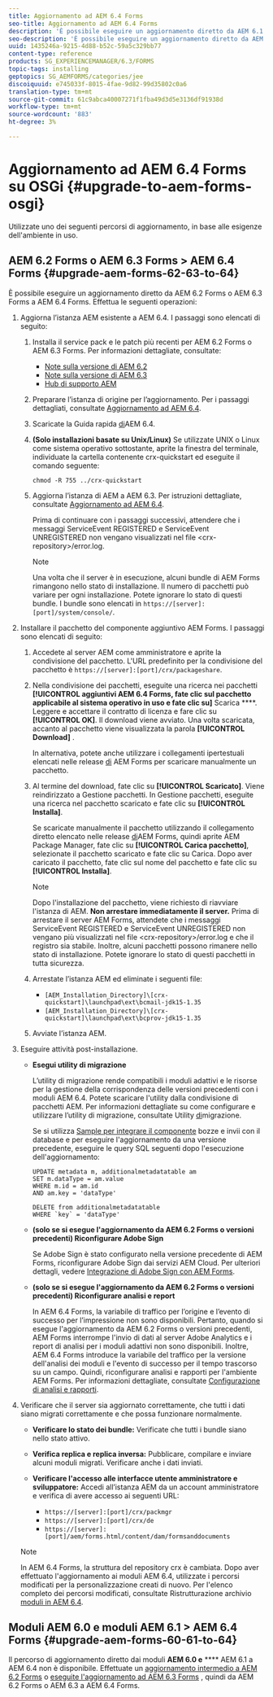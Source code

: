 ```yaml
---
title: Aggiornamento ad AEM 6.4 Forms
seo-title: Aggiornamento ad AEM 6.4 Forms
description: 'È possibile eseguire un aggiornamento diretto da AEM 6.1 Forms, AEM 6.2 Forms e LiveCycle ES4 SP1 a AEM 6.3 Forms. '
seo-description: 'È possibile eseguire un aggiornamento diretto da AEM 6.1 Forms, AEM 6.2 Forms e LiveCycle ES4 SP1 a AEM 6.3 Forms. '
uuid: 1435246a-9215-4d88-b52c-59a5c329bb77
content-type: reference
products: SG_EXPERIENCEMANAGER/6.3/FORMS
topic-tags: installing
geptopics: SG_AEMFORMS/categories/jee
discoiquuid: e745033f-8015-4fae-9d82-99d35802c0a6
translation-type: tm+mt
source-git-commit: 61c9abca40007271f1fba49d3d5e3136df91938d
workflow-type: tm+mt
source-wordcount: '883'
ht-degree: 3%

---
```



# Aggiornamento ad AEM 6.4 Forms su OSGi {#upgrade-to-aem-forms-osgi}

Utilizzate uno dei seguenti percorsi di aggiornamento, in base alle esigenze dell&#39;ambiente in uso.

## AEM 6.2 Forms o AEM 6.3 Forms > AEM 6.4 Forms {#upgrade-aem-forms-62-63-to-64}

È possibile eseguire un aggiornamento diretto da AEM 6.2 Forms o AEM 6.3 Forms a AEM 6.4 Forms. Effettua le seguenti operazioni:

1. Aggiorna l’istanza AEM esistente a AEM 6.4. I passaggi sono elencati di seguito:

   1. Installa il service pack e le patch più recenti per AEM 6.2 Forms o AEM 6.3 Forms. Per informazioni dettagliate, consultate:

      * [Note sulla versione di AEM 6.2](https://helpx.adobe.com/it/experience-manager/6-2/release-notes.html)
      * [Note sulla versione di AEM 6.3](https://helpx.adobe.com/it/experience-manager/6-3/release-notes.html)
      * [Hub di supporto AEM](https://helpx.adobe.com/it/experience-manager/aem-releases-updates.html)
   1. Preparare l’istanza di origine per l’aggiornamento. Per i passaggi dettagliati, consultate [Aggiornamento ad AEM 6.4](/help/sites-deploying/upgrade.md#preparing%20the%20source%20instance).
   1. Scaricate la Guida rapida [di](/help/sites-deploying/deploy.md#getting%20the%20software)AEM 6.4.
   1. **(Solo installazioni basate su Unix/Linux)** Se utilizzate UNIX o Linux come sistema operativo sottostante, aprite la finestra del terminale, individuate la cartella contenente crx-quickstart ed eseguite il comando seguente:

      `chmod -R 755 ../crx-quickstart`

   1. Aggiorna l’istanza di AEM a AEM 6.3. Per istruzioni dettagliate, consultate [Aggiornamento ad AEM 6.4](/help/sites-deploying/upgrade.md).

      Prima di continuare con i passaggi successivi, attendere che i messaggi ServiceEvent REGISTERED e ServiceEvent UNREGISTERED non vengano visualizzati nel file &lt;crx-repository>/error.log.

      >[!NOTE]
      >
      >Una volta che il server è in esecuzione, alcuni bundle di AEM Forms rimangono nello stato di installazione. Il numero di pacchetti può variare per ogni installazione. Potete ignorare lo stato di questi bundle. I bundle sono elencati in `https://[server]:[port]/system/console/`.


1. Installare il pacchetto del componente aggiuntivo AEM Forms. I passaggi sono elencati di seguito:

   1. Accedete al server AEM come amministratore e aprite la condivisione del pacchetto. L&#39;URL predefinito per la condivisione del pacchetto è `https://[server]:[port]/crx/packageshare`.
   1. Nella condivisione dei pacchetti, eseguite una ricerca nei pacchetti **[!UICONTROL aggiuntivi AEM 6.4 Forms, fate clic sul pacchetto applicabile al sistema operativo in uso e fate clic su]** Scarica ****. Leggere e accettare il contratto di licenza e fare clic su **[!UICONTROL OK]**. Il download viene avviato. Una volta scaricata, accanto al pacchetto viene visualizzata la parola **[!UICONTROL Download]** .

      In alternativa, potete anche utilizzare i collegamenti ipertestuali elencati nelle release [di](https://helpx.adobe.com/it/aem-forms/kb/aem-forms-releases.html) AEM Forms per scaricare manualmente un pacchetto.

   1. Al termine del download, fate clic su **[!UICONTROL Scaricato]**. Viene reindirizzato a Gestione pacchetti. In Gestione pacchetti, eseguite una ricerca nel pacchetto scaricato e fate clic su **[!UICONTROL Installa]**.

      Se scaricate manualmente il pacchetto utilizzando il collegamento diretto elencato nelle release [di](https://helpx.adobe.com/it/aem-forms/kb/aem-forms-releases.html)AEM Forms, quindi aprite AEM Package Manager, fate clic su **[!UICONTROL Carica pacchetto]**, selezionate il pacchetto scaricato e fate clic su Carica. Dopo aver caricato il pacchetto, fate clic sul nome del pacchetto e fate clic su **[!UICONTROL Installa]**.

      >[!NOTE]
      >
      >Dopo l&#39;installazione del pacchetto, viene richiesto di riavviare l&#39;istanza di AEM. **Non arrestare immediatamente il server.** Prima di arrestare il server AEM Forms, attendete che i messaggi ServiceEvent REGISTERED e ServiceEvent UNREGISTERED non vengano più visualizzati nel file &lt;crx-repository>/error.log e che il registro sia stabile. Inoltre, alcuni pacchetti possono rimanere nello stato di installazione. Potete ignorare lo stato di questi pacchetti in tutta sicurezza.

   1. Arrestate l’istanza AEM ed eliminate i seguenti file:

      * `[AEM_Installation_Directory]\[crx-quickstart]\launchpad\ext\bcmail-jdk15-1.35`
      * `[AEM_Installation_Directory]\[crx-quickstart]\launchpad\ext\bcprov-jdk15-1.35`
   1. Avviate l’istanza AEM.


1. Eseguire attività post-installazione.

   * **Esegui utility di migrazione**

      L’utility di migrazione rende compatibili i moduli adattivi e le risorse per la gestione della corrispondenza delle versioni precedenti con i moduli AEM 6.4. Potete scaricare l&#39;utility dalla condivisione di pacchetti AEM. Per informazioni dettagliate su come configurare e utilizzare l’utility di migrazione, consultate Utility [di](/help/forms/using/migration-utility.md)migrazione.

      Se si utilizza [Sample per integrare il componente](integrate-draft-submission-database.md) bozze e invii con il database e per eseguire l&#39;aggiornamento da una versione precedente, eseguire le query SQL seguenti dopo l&#39;esecuzione dell&#39;aggiornamento:

      ```
      UPDATE metadata m, additionalmetadatatable am
      SET m.dataType = am.value
      WHERE m.id = am.id
      AND am.key = 'dataType'
      ```

      ```
      DELETE from additionalmetadatatable
      WHERE `key` = 'dataType'
      ```

   * **(solo se si esegue l&#39;aggiornamento da AEM 6.2 Forms o versioni precedenti) Riconfigurare Adobe Sign**

      Se Adobe Sign è stato configurato nella versione precedente di AEM Forms, riconfigurare Adobe Sign dai servizi AEM Cloud. Per ulteriori dettagli, vedere [Integrazione di Adobe Sign con AEM Forms](/help/forms/using/adobe-sign-integration-adaptive-forms.md).

   * **(solo se si esegue l&#39;aggiornamento da AEM 6.2 Forms o versioni precedenti) Riconfigurare analisi e report**

      In AEM 6.4 Forms, la variabile di traffico per l’origine e l’evento di successo per l’impressione non sono disponibili. Pertanto, quando si esegue l&#39;aggiornamento da AEM 6.2 Forms o versioni precedenti, AEM Forms interrompe l&#39;invio di dati al server Adobe Analytics e i report di analisi per i moduli adattivi non sono disponibili. Inoltre, AEM 6.4 Forms introduce la variabile del traffico per la versione dell&#39;analisi dei moduli e l&#39;evento di successo per il tempo trascorso su un campo. Quindi, riconfigurare analisi e rapporti per l&#39;ambiente AEM Forms. Per informazioni dettagliate, consultate [Configurazione di analisi e rapporti](/help/forms/using/configure-analytics-forms-documents.md).

1. Verificare che il server sia aggiornato correttamente, che tutti i dati siano migrati correttamente e che possa funzionare normalmente.

   * **Verificare lo stato dei bundle:** Verificate che tutti i bundle siano nello stato attivo.
   * **Verifica replica e replica inversa:** Pubblicare, compilare e inviare alcuni moduli migrati. Verificare anche i dati inviati.
   * **Verificare l&#39;accesso alle interfacce utente amministratore e sviluppatore:** Accedi all’istanza AEM da un account amministratore e verifica di avere accesso ai seguenti URL:

      * `https://[server]:[port]/crx/packmgr`
      * `https://[server]:[port]/crx/de`
      * `https://[server]:[port]/aem/forms.html/content/dam/formsanddocuments`

   >[!NOTE]
   In AEM 6.4 Forms, la struttura del repository crx è cambiata. Dopo aver effettuato l&#39;aggiornamento ai moduli AEM 6.4, utilizzate i percorsi modificati per la personalizzazione creati di nuovo. Per l&#39;elenco completo dei percorsi modificati, consultate Ristrutturazione archivio [moduli in AEM 6.4](/help/sites-deploying/forms-repository-restructuring-in-aem-6-4.md).

## Moduli AEM 6.0 e moduli AEM 6.1 > AEM 6.4 Forms {#upgrade-aem-forms-60-61-to-64}

Il percorso di aggiornamento diretto dai moduli **AEM 6.0 e** **** AEM 6.1 a AEM 6.4 non è disponibile. Effettuate un [aggiornamento intermedio a AEM 6.2 Forms](/help/forms/using/upgrade.md) o [eseguite l&#39;aggiornamento ad AEM 6.3 Forms](/help/forms/using/upgrade.md) , quindi da AEM 6.2 Forms o AEM 6.3 a AEM 6.4 Forms.
